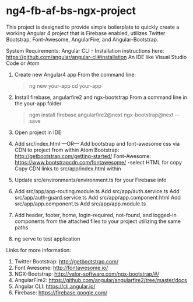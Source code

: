 # ng4-fb-af-bs-ngx-project

This project is designed to provide simple boilerplate to quickly create a working Angular 4 project that is Firebase enabled, utilizes Twitter Bootstrap, Font-Awesome, AngularFire, and Angular-Bootstrap.

System Requirements:
Angular CLI - Installation instructions here: https://github.com/angular/angular-cli#installation
An IDE like Visual Studio Code or Atom 

1.  Create new Angular4 app
    From the command line:
      >ng new your-app
      >cd your-app
    
2.  Install firebase, angularfire2 and ngx-bootstrap
    From a command line in the your-app folder
    >ngm install firebase angularfire2@next ngx-bootstrap@next --save

3.  Open project in IDE

4.  Add src/index.html
    —OR—
    Add bootstrap and font-awesome css via CDN to project from within Atom
    Bootstrap: http://getbootstrap.com/getting-started/
    Font-Awesome: https://www.bootstrapcdn.com/fontawesome/
                  -select HTML for copy
    Copy CDN links to src/app/index.html within <head></head>

5.  Update src/environments/environment.ts for your Firebase info

6.  Add src/app/app-routing.module.ts
    Add src/app/auth.service.ts
    Add src/app/auth-guard.service.ts
    Add src/app/app.component.html
    Add src/app/app.component.ts
    Add src/app/app.module.ts

7.  Add header, footer, home, login-required, not-found, and logged-in components from the attached files to your project utilizing the same paths

8. ng serve to test application

Links for more information:
1.  Twitter Bootstrap: http://getbootstrap.com/
2.  Font Awesome: http://fontawesome.io/
3.  NGX-Bootstrap: http://valor-software.com/ngx-bootstrap/#/
4.  AngularFire2: https://github.com/angular/angularfire2/tree/master/docs
5.  Angular CLI: https://cli.angular.io/
6.  Firebase: https://firebase.google.com/
